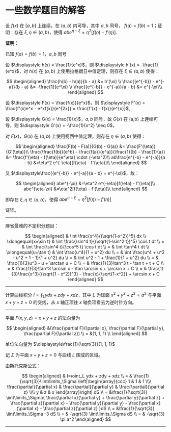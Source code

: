 # 一些数学题目的解答

[annotation]: <id> (697ed484-febe-4659-96cc-3f7ffc0755cc)
[annotation]: <status> (public)
[annotation]: <create_time> (2020-11-27 16:39:36)
[annotation]: <category> (数学理论)
[annotation]: <tags> (微积分)
[annotation]: <comments> (true)
[annotation]: <url> (http://blog.ccyg.studio/article/697ed484-febe-4659-96cc-3f7ffc0755cc)

设 $f(x)$ 在 $[a, b]$ 上连续，在 $(a, b)$ 内可导，其中 $a, b$ 同号， $f(a) = f(b) = 1$；证明：存在 $\xi, \eta \in (a, b)$，使得 $abe^{\eta-\xi} =\eta^2[f(\eta) - f'(\eta)]$.

**证明：**

已知 $f(a) = f(b) = 1$，$a,b$ 同号

设 $\displaystyle h(x) = \frac{1}{e^x}$，则 $\displaystyle h'(x) = -\frac{1}{e^x}$，对 $h(x)$ 在 $(a,b)$ 上使用拉格朗日中值定理，则存在 $\xi \in (a, b)$ 使得：

$$
\begin{aligned}
\frac{h(b) - h(a)}{b - a} &= h'(\xi) \\
\frac{{e^{-b}} - e^{-a}}{b - a} &= -\frac{1}{e^\xi} \\
\frac{{e^{-b}} - e^{-a}}{a - b} &= e^{-\xi}\\
\end{aligned}
$$

设 $\displaystyle F(x) = \frac{f(x)}{e^x}$，则 $\displaystyle F'(x) = \frac{f'(x)e^x - e^xf(x)}{e^{2x}} = \frac{f'(x) - f(x)}{e^{x}}$,

设 $\displaystyle G(x) = \frac{1}{x}$，$a,b$ 同号，故 $G(x)$ 在 (a,b) 上连续可导，则 $\displaystyle G'(x) = -\frac{1}{x^2} \neq 0$，

对 $F(x)$，$G(x)$ 在 $(a, b)$ 上使用柯西中值定理，则存在 $\eta \in (a, b)$ 使得：

$$
\begin{aligned}
\frac{F(b) - F(a)}{G(b) - G(a)} &= \frac{F'(\eta)}{G'(\eta)}\\
\frac{\frac{f(b)}{e^b} - \frac{f(a)}{e^a}}{\frac{1}{b} - \frac{1}{a}} &= \frac{f'(\eta) - f(\eta)}{e^\eta} \cdot (-\eta^2)\\
ab\frac{e^{-b} - e^{-a}}{a - b} &=\eta^2 e^{-\eta}[f(\eta) - f'(\eta)]\\
\end{aligned}
$$

又 $\displaystyle\frac{{e^{-b}} - e^{-a}}{a - b} = e^{-\xi}$，故：

$$
\begin{aligned}
abe^{-\xi} &=\eta^2 e^{-\eta}[f(\eta) - f'(\eta)]\\
abe^{\eta-\xi} &=\eta^2[f(\eta) - f'(\eta)]\\
\end{aligned}
$$

即存在 $\xi, \eta \in (a, b)$，使得 $abe^{\eta-\xi} =\eta^2[f(\eta) - f'(\eta)]$

证毕。

---

麻省最难的不定积分题目：

$$
\begin{aligned}
& \int \frac{x^4}{(\sqrt{1-x^2})^5} dx \\
\xlongequal{x=\sin t} & \int \frac{\sin^4 t}{(\sqrt{1-\sin^2 t})^5} \cos t dt \\
= & \int \frac{\sin^4 t}{\cos^5 t} \cos t dt \\
= & \int \tan^4 t dt \\
\xlongequal{u=\tan t} & \int \frac{u^4}{1 + u^2} du \\
= & \int \frac{u^4 + u^2 - u^2 + 1 - 1}{1 + u^2} du \\
= & \int u^2 - 1 + \frac{1}{1 + u^2} du \\
= & \frac{1}{3}u^3 - u + \arctan u + C \\
= & \frac{1}{3}\tan^3 t - \tan t + t + C \\
= & \frac{1}{3}\tan^3 \arcsin x - \tan \arcsin x + \arcsin x + C \\
= & \frac{1}{3}\frac{x^3}{(\sqrt{1 - x^2})^3} - \frac{x}{\sqrt{1-x^2}} + \arcsin x + C
\end{aligned}
$$

---

计算曲线积分 $\displaystyle I=\oint_L ydx + zdy + xdz$，其中 $L$ 为球面 $x^2 + y^2 + z^2 = a^2$ 与平面 $x + y + z = 0$ 的交线，从 $x$ 轴正项往 $x$ 轴负项看去为逆时针方向。

---

平面 $F(x, y, z) = x + y + z$ 的法向量为 

$$
\begin{aligned}
&(\frac{\partial F}{\partial x}, \frac{\partial F}{\partial y}, \frac{\partial F}{\partial z}) \\
= &(1, 1, 1) \\
\end{aligned}
$$

单位法向量为 $\displaystyle\frac{1}{\sqrt{3}}(1, 1, 1)$

记 $\Sigma$ 为平面 $x + y + z = 0$ 与曲线 $L$ 围成的区域。

由斯托克斯公式：

$$
\begin{aligned}
& I=\oint_L ydx + zdy + xdz \\
= & \frac{1}{\sqrt{3}}\iint\limits_\Sigma \left|\begin{array}{ccc}
1 & 1 & 1 \\\\
\frac{\partial}{\partial x} & \frac{\partial}{\partial y} & \frac{\partial}{\partial z} \\\\
y & z & x
\end{array}\right| dS \\
= &\frac{1}{\sqrt{3}} \iint\limits_\Sigma{
    \frac{\partial x}{\partial y} +
    \frac{\partial y}{\partial z} + 
    \frac{\partial z}{\partial x} -
    \frac{\partial y}{\partial y} -
    \frac{\partial x}{\partial x} -
    \frac{\partial z}{\partial z}
}dS \\
= &\frac{1}{\sqrt{3}} \iint\limits_\Sigma -3 dS \\
= & -\sqrt{3} \iint\limits_\Sigma dS \\
= & -\sqrt{3} \pi a^2
\end{aligned}
$$

----
